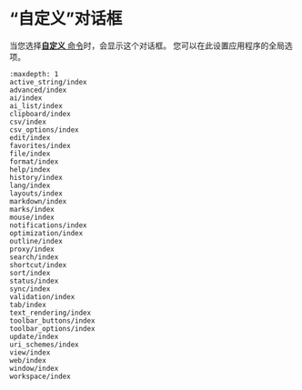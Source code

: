 # “自定义”对话框

当您选择[**自定义** 命令](../../cmd/tools/common_settings)时，会显示这个对话框。
您可以在此设置应用程序的全局选项。


```{toctree}
:maxdepth: 1
active_string/index
advanced/index
ai/index
ai_list/index
clipboard/index
csv/index
csv_options/index
edit/index
favorites/index
file/index
format/index
help/index
history/index
lang/index
layouts/index
markdown/index
marks/index
mouse/index
notifications/index
optimization/index
outline/index
proxy/index
search/index
shortcut/index
sort/index
status/index
sync/index
validation/index
tab/index
text_rendering/index
toolbar_buttons/index
toolbar_options/index
update/index
uri_schemes/index
view/index
web/index
window/index
workspace/index
```
